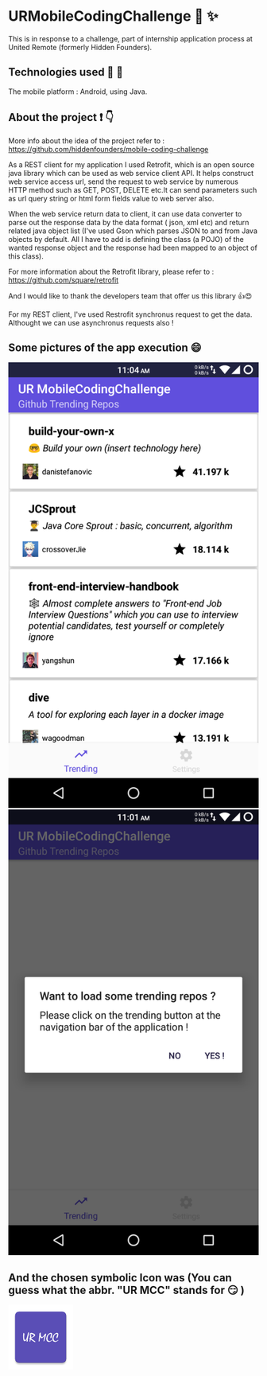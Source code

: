 # URMobileCodingChallenge 💪 ✨

This is in response to a challenge, part of internship application process at United Remote (formerly Hidden Founders).

## Technologies used 🔧 🔨

The mobile platform : Android, using Java.

## About the project ❗️ 👇

More info about the idea of the project refer to :
https://github.com/hiddenfounders/mobile-coding-challenge

As a REST client for my application I used Retrofit, which is an open source java library which can be used as web service client API. It helps construct web service access url,  send the request to web service by numerous HTTP method such as GET, POST, DELETE etc.It can send parameters such as url query string or html form fields value to web server also.

When the web service return data to client, it can use data converter to parse out the response data by the data format ( json, xml etc) and return related java object list (I've used Gson which parses JSON to and from Java objects by default. All I have to add is defining the class (a POJO) of the wanted response object and the response had been mapped to an object of this class).

For more information about the Retrofit library, please refer to  : https://github.com/square/retrofit

And I would like to thank the developers team that offer us this library 👍😍

For my REST client, I've used Restrofit synchronus request to get the data. Althought we can use asynchronus requests also !

## Some pictures of the app execution 😄
<p>
    <img src="https://github.com/NA-Jalilius/URMobileCodingChallenge/blob/master/app/src/main/res/drawable/all_repos_view.png" />
    <img src="https://github.com/NA-Jalilius/URMobileCodingChallenge/blob/master/app/src/main/res/drawable/first_view.png" />
</p>

## And the chosen symbolic Icon was (You can guess what the abbr. "UR MCC" stands for 😏 )

<p>
    <img src="https://github.com/NA-Jalilius/URMobileCodingChallenge/blob/master/app/src/main/ic_launcher_icone-web.png" width = "130" height = "130"/>
</p>

